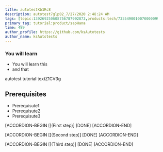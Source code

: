```yaml
---
title: autotestKb1Rc8
description: autotest7glp02_7/27/2020 2:48:24 AM
tags: [topic:139269250608756787992873,products:tech/73554900100700000996,tutorial:experience/advanced]
primary_tag: tutorial:product/sapHana
time: 489
author_profile: https://github.com/ksAutotests
author_name: ksAutotests
---
```

### You will learn
- You will learn this
- and that

autotest tutorial textZ1CV3g

## Prerequisites
- Prerequisute1
- Prerequisute2
- Prerequisute3

[ACCORDION-BEGIN [](First step)]
[DONE]
[ACCORDION-END]

[ACCORDION-BEGIN [](Second step)]
[DONE]
[ACCORDION-END]

[ACCORDION-BEGIN [](Third step)]
[DONE]
[ACCORDION-END]

